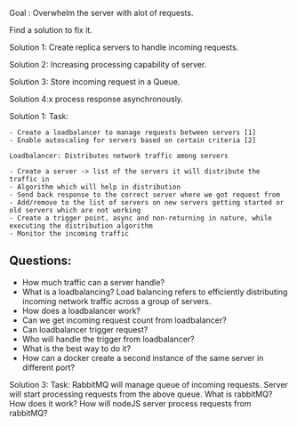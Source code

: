 Goal : Overwhelm the server with alot of requests.

 Find a solution to fix it.

 Solution 1:
 Create replica servers to handle incoming requests.

 Solution 2:
 Increasing processing capability of server.

 Solution 3:
 Store incoming request in a Queue.

 Solution 4:x
 process response asynchronously.



 Solution 1:
 Task:
 
    - Create a loadbalancer to manage requests between servers [1]
    - Enable autoscaling for servers based on certain criteria [2]

    Loadbalancer: Distributes network traffic among servers

    - Create a server -> list of the servers it will distribute the traffic in
    - Algorithm which will help in distribution
    - Send back response to the correct server where we got request from
    - Add/remove to the list of servers on new servers getting started or old servers which are not working
    - Create a trigger point, async and non-returning in nature, while executing the distribution algorithm
    - Monitor the incoming traffic

## Questions:
- How much traffic can a server handle?
- What is a loadbalancing?
    Load balancing refers to efficiently distributing incoming network traffic across a group of servers.
- How does a loadbalancer work?
- Can we get incoming request count from loadbalancer?
- Can loadbalancer trigger request?
- Who will handle the trigger from loadbalancer?
- What is the best way to do it?
- How can a docker create a second instance of the same server in different port?

Solution 3:
Task: 
    RabbitMQ will manage queue of incoming requests.
    Server will start processing requests from the above queue.
What is rabbitMQ?
How does it work?
How will nodeJS server process requests from rabbitMQ?

